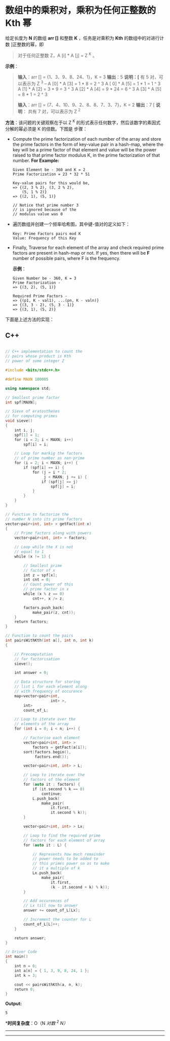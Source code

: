 # 数组中的乘积对，乘积为任何正整数的 Kth 幂

给定长度为 **N** 的数组 **arr []** 和整数 **K** ，任务是对乘积为 **Kth** 的数组中的对进行计数 ]正整数的幂，即

> 对于任何正整数 Z，A [i] * A [j] = Z <sup>K</sup> 。

**示例**：

> **输入**：arr [] = {1、3、9、8、24、1}，K = 3
> **输出**：5
> **说明：[**
> 有 5 对，可以表示为 Z <sup>3</sup> –
> A [0] * A [3] = 1 * 8 = 2 ^ 3
> A [ 0] * A [5] = 1 * 1 = 1 ^ 3
> A [1] * A [2] = 3 * 9 = 3 ^ 3
> A [2] * A [4] = 9 * 24 = 6 ^ 3
> A [3] * A [5] = 8 * 1 = 2 ^ 3
> 
> **输入**：arr [] = {7、4、10、9、2、8、8、7、3、7}，K = 2
> **输出**：7 [
> **说明**：
> 共有 7 对，可以表示为 Z <sup>2</sup>

**方法**：该问题的关键观察在于以 Z <sup>K</sup> 的形式表示任何数字，然后该数字的素因式分解的幂必须是 K 的倍数。下图是 步骤：

*   Compute the prime factorization of each number of the array and store the prime factors in the form of key-value pair in a hash-map, where the key will be a prime factor of that element and value will be the power raised to that prime factor modulus K, in the prime factorization of that number.
    **For Example:**

    ```
    Given Element be - 360 and K = 2
    Prime Factorization = 23 * 32 * 51

    Key-value pairs for this would be,
    => {(2, 3 % 2), (3, 2 % 2),
        (5, 1 % 2)}
    => {(2, 1), (5, 1)}

    // Notice that prime number 3 
    // is ignored because of the 
    // modulus value was 0

    ```

*   遍历数组并创建一个频率哈希图，其中键-值对的定义如下：

    ```
    Key: Prime Factors pairs mod K
    Value: Frequency of this Key

    ```

*   Finally, Traverse for each element of the array and check required prime factors are present in hash-map or not. If yes, then there will be **F** number of possible pairs, where F is the frequency.

    **示例**：

    ```
    Given Number be - 360, K = 3
    Prime Factorization -
    => {(3, 2), (5, 1)}

    Required Prime Factors -
    => {(p1, K - val1), ...(pn, K - valn)}
    => {(3, 3 - 2), (5, 3 - 1)}
    => {(3, 1), (5, 2)}  

    ```

下面是上述方法的实现：

## C++

```cpp

// C++ implementation to count the 
// pairs whose product is Kth 
// power of some integer Z 

#include <bits/stdc++.h> 

#define MAXN 100005 

using namespace std; 

// Smallest prime factor 
int spf[MAXN]; 

// Sieve of eratosthenes 
// for computing primes 
void sieve() 
{ 
    int i, j; 
    spf[1] = 1; 
    for (i = 2; i < MAXN; i++) 
        spf[i] = i; 

    // Loop for markig the factors 
    // of prime number as non-prime 
    for (i = 2; i < MAXN; i++) { 
        if (spf[i] == i) { 
            for (j = i * 2; 
                 j < MAXN; j += i) { 
                if (spf[j] == j) 
                    spf[j] = i; 
            } 
        } 
    } 
} 

// Function to factorize the 
// number N into its prime factors 
vector<pair<int, int> > getFact(int x) 
{ 
    // Prime factors along with powers 
    vector<pair<int, int> > factors; 

    // Loop while the X is not 
    // equal to 1 
    while (x != 1) { 

        // Smallest prime 
        // factor of x 
        int z = spf[x]; 
        int cnt = 0; 
        // Count power of this 
        // prime factor in x 
        while (x % z == 0) 
            cnt++, x /= z; 

        factors.push_back( 
            make_pair(z, cnt)); 
    } 
    return factors; 
} 

// Function to count the pairs 
int pairsWithKth(int a[], int n, int k) 
{ 

    // Precomputation 
    // for factorisation 
    sieve(); 

    int answer = 0; 

    // Data structure for storing 
    // list L for each element along 
    // with frequency of occurence 
    map<vector<pair<int, 
                    int> >, 
        int> 
        count_of_L; 

    // Loop to iterate over the 
    // elements of the array 
    for (int i = 0; i < n; i++) { 

        // Factorise each element 
        vector<pair<int, int> > 
            factors = getFact(a[i]); 
        sort(factors.begin(), 
             factors.end()); 

        vector<pair<int, int> > L; 

        // Loop to iterate over the 
        // factors of the element 
        for (auto it : factors) { 
            if (it.second % k == 0) 
                continue; 
            L.push_back( 
                make_pair( 
                    it.first, 
                    it.second % k)); 
        } 

        vector<pair<int, int> > Lx; 

        // Loop to find the required prime 
        // factors for each element of array 
        for (auto it : L) { 

            // Represents how much remainder 
            // power needs to be added to 
            // this primes power so as to make 
            // it a multiple of k 
            Lx.push_back( 
                make_pair( 
                    it.first, 
                    (k - it.second + k) % k)); 
        } 

        // Add occurences of 
        // Lx till now to answer 
        answer += count_of_L[Lx]; 

        // Increment the counter for L 
        count_of_L[L]++; 
    } 

    return answer; 
} 

// Driver Code 
int main() 
{ 
    int n = 6; 
    int a[n] = { 1, 3, 9, 8, 24, 1 }; 
    int k = 3; 

    cout << pairsWithKth(a, n, k); 
    return 0; 
} 

```

**Output:**

```
5

```

***时间复杂度**：O（N *对数 <sup>2</sup> N）*



* * *

* * *



